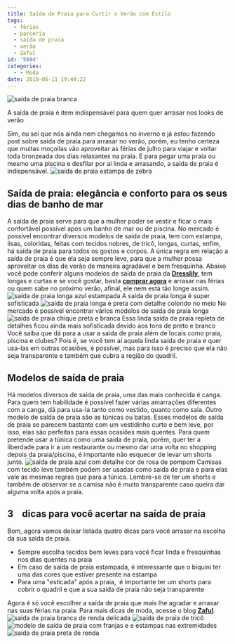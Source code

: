 ```yaml
---
title: Saída de Praia para Curtir o Verão com Estilo
tags:
  - férias
  - parceria
  - saída de praia
  - verão
  - Zaful
id: '5694'
categories:
  - - Moda
date: 2018-06-11 19:44:22
---
```


![saída de praia branca](/images/2018/06/saida-de-praia-branca.jpg "saída de praia branca")

A saída de praia é item indispensável para quem quer arrasar nos looks de verão

Sim, eu sei que nós ainda nem chegamos no inverno e já estou fazendo post sobre saída de praia para arrasar no verão, porém, eu tenho certeza que muitas moçoilas vão aproveitar as férias de julho para viajar e voltar toda bronzeada dos dias relaxantes na praia. E para pegar uma praia ou mesmo uma piscina e desfilar por ai linda e arrasando, a saída de praia é indispensável. ![saída de praia estampa de zebra](/images/2018/06/saída-de-praia-estampa-de-zebra.jpg "saída de praia estampa de zebra")

## Saída de praia: elegância e conforto para os seus dias de banho de mar

A saída de praia serve para que a mulher poder se vestir e ficar o mais confortável possível após um banho de mar ou de piscina. No mercado é possível encontrar diversos modelos de saída de praia, tem com estampa, lisas, coloridas, feitas com tecidos nobres, de tricô, longas, curtas, enfim,  há saída de praia para todos os gostos e corpos. A única regra em relação a saída de praia é que ela seja sempre leve, para que a mulher possa aproveitar os dias de verão de maneira agradável e bem fresquinha. Abaixo você pode conferir alguns modelos de saída de praia da [**Dresslily**](https://www.dresslily.com), tem longas e curtas e se você gostar, basta [**comprar agora**](https://www.dresslily.com/cover-ups-c-227.html) e arrasar nas férias ou quem sabe no próximo verão, afinal, ele nem está tão longe assim.   ![saída de praia longa azul estampada](/images/2018/06/saida-de-praia-longa-azul-estampada.jpg "saída de praia longa azul estampada") A saída de praia longa é super sofisticada ![saída de praia longa e preta com detalhe colorido no meio](/images/2018/06/saiada-de-praia-longa-e-prega-com-detalhe-coliro-no-meio.jpg "saída de praia longa e preta com detalhe colorido no meio") No mercado é possível encontrar vários modelos de saída de praia longa ![saída de praia chique preta e branca](/images/2018/06/saida-de-praia-chique-preta-e-branca.jpg "saída de praia chique preta e branca") Essa linda saída de praia repleta de detalhes ficou ainda mais sofisticada devido aos tons de preto e branco Você saiba que dá para a usar a saída de praia além de locais como praia, piscina e clubes? Pois é, se você tem aí aquela linda saída de praia e quer usa-las em outras ocasiões, é possível, mas para isso é preciso que ela não seja transparente e também que cubra a região do quadril.

## Modelos de saída de praia

Há modelos diversos de saída de praia, uma das mais conhecida é canga. Para quem tem habilidade é possível fazer várias amarrações diferentes com a canga, dá para usa-la tanto como vestido, quanto como saia. Outro modelo de saída de praia são as túnicas ou batas. Esses modelos de saída de praia se parecem bastante com um vestidinho curto e bem leve, por isso, elas são perfeitas para essas ocasiões mais quentes. Para quem pretende usar a túnica como uma saída de praia, porém, quer ter a liberdade para ir a um restaurante ou mesmo dar uma volta no shopping depois da praia/piscina, é importante não esquecer de levar um shorts junto. ![saída de praia azul com detalhe cor de rosa de pompom](/images/2018/06/saida-de-praia-azul-com-detalhe-cor-de-rosa-de-pompom.jpg "saída de praia azul com detalhe cor de rosa de pompom") Camisas com tecido leve também podem ser usadas como saída de praia e para elas vale as mesmas regras que para a túnica. Lembre-se de ter um shorts e também de observar se a camisa não é muito transparente caso queira dar alguma volta após a praia.

## 3    dicas para você acertar na saída de praia

Bom, agora vamos deixar listada quatro dicas para você arrasar na escolha da sua saída de praia.

*   Sempre escolha tecidos bem leves para você ficar linda e fresquinhas nos dias quentes na praia
*   Em caso de saída de praia estampada, é interessante que o biquíni ter uma das cores que estiver presente na estampa
*   Para uma "esticada" após a praia,  é importante ter um shorts para cobrir o quadril e que a sua saída de praia não seja transparente

Agora é só você escolher a saída de praia que mais lhe agradar e arrasar nas suas férias na praia. Para mais dicas de moda, acesse o blog [**Zaful**](https://www.zaful.com/blog). ![saída de praia branca de renda delicada ](/images/2018/06/saida-de-praia-branca-de-reda.jpg "saída de praia branca de renda delicada ") ![saída de praia de tricô ](/images/2018/06/saida-de-praia-de-trico.jpg "saída de praia de tricô ") ![modelo de saída de praia com franjas e e estampas nas extremidades](/images/2018/06/saida-de-praia-com-extremidades-sulafricanas.jpg "modelo de saída de praia com franjas e e estampas nas extremidades") ![saída de praia preta de renda](/images/2018/06/saida-de-praia-de-renda-preta.jpg "saída de praia preta de renda")
